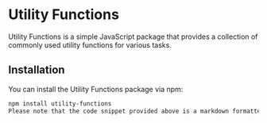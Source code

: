 # Utility Functions

Utility Functions is a simple JavaScript package that provides a collection of commonly used utility functions for various tasks.

## Installation

You can install the Utility Functions package via npm:

```bash
npm install utility-functions
Please note that the code snippet provided above is a markdown formatted text. You can save it in a file named `README.md` in your project directory.




